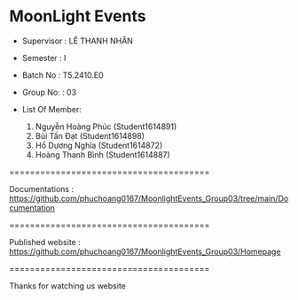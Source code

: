 MoonLight Events
=======================================
+ Supervisor		: LÊ THANH NHÂN
+ Semester		: I	
+ Batch No		: T5.2410.E0	
+ Group No:		: 03
+ List Of Member:
  
	1. Nguyễn Hoàng Phúc  	(Student1614891)
	2. Bùi Tấn Đạt		(Student1614898)
	3. Hồ Dương Nghĩa 	(Student1614872)
 	4. Hoàng Thanh Bình 	(Student1614887)	

=======================================

Documentations : https://github.com/phuchoang0167/MoonlightEvents_Group03/tree/main/Documentation

=======================================

Published website : https://github.com/phuchoang0167/MoonlightEvents_Group03/Homepage

=======================================

Thanks for watching us website
